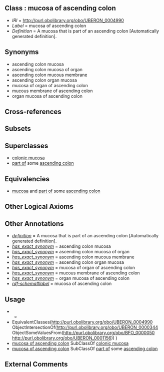 
## Class : mucosa of ascending colon

 * *IRI* = http://purl.obolibrary.org/obo/UBERON_0004990
 * *Label* = mucosa of ascending colon
 * *Definition* = A mucosa that is part of an ascending colon [Automatically generated definition].

## Synonyms

 * ascending colon mucosa
 * ascending colon mucosa of organ
 * ascending colon mucous membrane
 * ascending colon organ mucosa
 * mucosa of organ of ascending colon
 * mucous membrane of ascending colon
 * organ mucosa of ascending colon

## Cross-references


## Subsets


## Superclasses

 * [colonic mucosa](../../UBERON/17/UBERON_0000317.md)
 * [part of](../../BFO/50/BFO_0000050.md) some [ascending colon](../../UBERON/56/UBERON_0001156.md)

## Equivalencies

 * [mucosa](../../UBERON/44/UBERON_0000344.md) and [part of](../../BFO/50/BFO_0000050.md) some [ascending colon](../../UBERON/56/UBERON_0001156.md)

## Other Logical Axioms


## Other Annotations

 * *[definition](../../IAO/15/IAO_0000115.md)* = A mucosa that is part of an ascending colon [Automatically generated definition].
 * *[has_exact_synonym](../../ym/oboInOwl#hasExactSynonym.md)* = ascending colon mucosa
 * *[has_exact_synonym](../../ym/oboInOwl#hasExactSynonym.md)* = ascending colon mucosa of organ
 * *[has_exact_synonym](../../ym/oboInOwl#hasExactSynonym.md)* = ascending colon mucous membrane
 * *[has_exact_synonym](../../ym/oboInOwl#hasExactSynonym.md)* = ascending colon organ mucosa
 * *[has_exact_synonym](../../ym/oboInOwl#hasExactSynonym.md)* = mucosa of organ of ascending colon
 * *[has_exact_synonym](../../ym/oboInOwl#hasExactSynonym.md)* = mucous membrane of ascending colon
 * *[has_exact_synonym](../../ym/oboInOwl#hasExactSynonym.md)* = organ mucosa of ascending colon
 * *[rdf-schema#label](../../el/rdf-schema#label.md)* = mucosa of ascending colon

## Usage

 * -
 * EquivalentClasses(<http://purl.obolibrary.org/obo/UBERON_0004990> ObjectIntersectionOf(<http://purl.obolibrary.org/obo/UBERON_0000344> ObjectSomeValuesFrom(<http://purl.obolibrary.org/obo/BFO_0000050> <http://purl.obolibrary.org/obo/UBERON_0001156>)) )
 * [mucosa of ascending colon](../../UBERON/90/UBERON_0004990.md) SubClassOf [colonic mucosa](../../UBERON/17/UBERON_0000317.md)
 * [mucosa of ascending colon](../../UBERON/90/UBERON_0004990.md) SubClassOf [part of](../../BFO/50/BFO_0000050.md) some [ascending colon](../../UBERON/56/UBERON_0001156.md)

## External Comments

